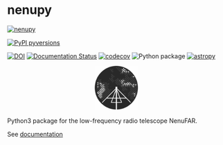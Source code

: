 # **nenupy**

[![nenupy](https://img.shields.io/pypi/v/nenupy.svg)](
    https://pypi.python.org/pypi/nenupy)
<!--[![PyPI download month](https://img.shields.io/pypi/dm/nenupy.svg)](
    https://pypi.python.org/pypi/nenupy/) -->
[![PyPI pyversions](https://img.shields.io/pypi/pyversions/nenupy.svg)](
    https://pypi.python.org/pypi/nenupy/)
<!--[![DOI](https://zenodo.org/badge/DOI/10.5281/zenodo.3667816.svg)](https://doi.org/10.5281/zenodo.3667816) v0.5.7 -->
[![DOI](https://zenodo.org/badge/150578164.svg)](https://zenodo.org/badge/latestdoi/150578164)
[![Documentation Status](https://img.shields.io/readthedocs/nenupy/latest.svg?logo=read%20the%20docs&logoColor=white&label=Docs&version=stable)](https://nenupy.readthedocs.io/en/latest/?badge=latest)
[![codecov](https://codecov.io/gh/AlanLoh/nenupy/branch/master/graph/badge.svg)](https://codecov.io/gh/AlanLoh/nenupy)
![Python package](https://github.com/AlanLoh/nenupy/workflows/Python%20package/badge.svg)
[![astropy](http://img.shields.io/badge/powered%20by-AstroPy-orange.svg?style=flat)](http://www.astropy.org/)

<!-- ![Alt text](./Logo-NenuFAR-noir.svg) -->
<p align="center">
<img src="./Logo-NenuFAR-noir.svg" width="20%">
</p>

Python3 package for the low-frequency radio telescope NenuFAR.

See [documentation](https://nenupy.readthedocs.io/en/latest/)